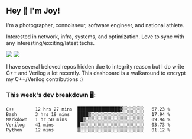 ## Hey 👋 I'm Joy! 
I'm a photographer, connoisseur, software engineer, and national athlete. 

Interested in network, infra, systems, and optimization. Love to sync with any interesting/exciting/latest techs. 

<img src ="https://github-readme-stats.vercel.app/api?username=joyhuan&show_icons=true&count_private=true&theme=dracula" />

<img src="https://github-readme-stats.vercel.app/api/top-langs/?username=joyhuan&theme=dracula" />

I have several beloved repos hidden due to integrity reason but I do write C++ and Verilog a lot recently. This dashboard is a walkaround to encrypt my C++/Verilog contributions :)

### This week's dev breakdown 🖥:
<!--START_SECTION:waka-->
```text
C++        12 hrs 27 mins  ████████████████▓░░░░░░░░   67.23 % 
Bash       3 hrs 19 mins   ████▒░░░░░░░░░░░░░░░░░░░░   17.94 % 
Markdown   1 hr 50 mins    ██▒░░░░░░░░░░░░░░░░░░░░░░   09.94 % 
Verilog    41 mins         █░░░░░░░░░░░░░░░░░░░░░░░░   03.73 % 
Python     12 mins         ▒░░░░░░░░░░░░░░░░░░░░░░░░   01.12 % 
```
<!--END_SECTION:waka-->

